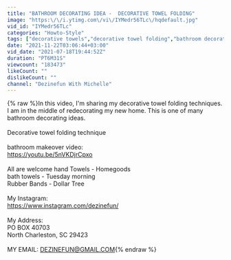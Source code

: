 ```yaml
---
title: "BATHROOM DECORATING IDEA -  DECORATIVE TOWEL FOLDING"
image: "https:\/\/i.ytimg.com\/vi\/IYMedr56TLc\/hqdefault.jpg"
vid_id: "IYMedr56TLc"
categories: "Howto-Style"
tags: ["decorative towels","decorative towel folding","bathroom decorative towels"]
date: "2021-11-22T03:06:44+03:00"
vid_date: "2021-07-18T19:44:52Z"
duration: "PT6M31S"
viewcount: "183473"
likeCount: ""
dislikeCount: ""
channel: "Dezinefun With Michelle"
---
```

{% raw %}In this video, I'm sharing my decorative towel folding techniques.<br />I am in the middle of redecorating my new home.  This is one of many bathroom decorating ideas.<br /><br />Decorative towel folding technique<br /><br />bathroom makeover video:<br /><a rel="nofollow" target="blank" href="https://youtu.be/5nVKDjrCpxo">https://youtu.be/5nVKDjrCpxo</a><br /><br />All are welcome hand Towels - Homegoods<br />bath towels - Tuesday morning <br />Rubber Bands - Dollar Tree<br /><br />My Instagram:<br /><a rel="nofollow" target="blank" href="https://www.instagram.com/dezinefun/">https://www.instagram.com/dezinefun/</a><br /><br />My Address:<br />PO BOX 40703<br />North Charleston, SC 29423<br /><br />MY EMAIL: DEZINEFUN@GMAIL.COM{% endraw %}
